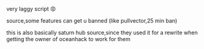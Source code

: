 very laggy script 😡 

source,some features can get u banned (like pullvector,25 min ban)

this is also basically saturn hub source,since they used it for a rewrite when getting the owner of oceanhack to work for them
